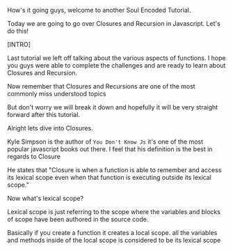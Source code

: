 How's it going guys, welcome to another Soul Encoded Tutorial.

Today we are going to go over Closures and Recursion in Javascript.
Let's do this!

[INTRO]

Last tutorial we left off talking about the various aspects of functions. I hope you guys
were able to complete the challenges and are ready to learn about Closures and Recursion. 

Now remember that Closures and Recursions are one of the most commonly miss understood topics

But don't worry we will break it down and hopefully it will be very straight forward after this tutorial.

Alright lets dive into Closures.

Kyle Simpson is the author of `You Don't Know Js` it's one of the most popular javascript books out there. 
I feel that his definition is the best in regards to Closure

He states that "Closure is when a function is able to remember and access its 
lexical scope even when that function is executing outside its lexical scope."

Now what's lexical scope? 

Lexical scope is just referring to the scope where the variables and blocks of scope have been authored in the source code.

Basically if you create a function it creates a local scope. all the variables and methods inside of the local scope is considered to be its lexical scope


